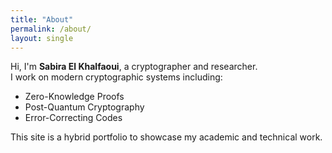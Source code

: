 ```yaml
---
title: "About"
permalink: /about/
layout: single
---
```


Hi, I'm **Sabira El Khalfaoui**, a cryptographer and researcher.  
I work on modern cryptographic systems including:

- Zero-Knowledge Proofs
- Post-Quantum Cryptography
- Error-Correcting Codes

This site is a hybrid portfolio to showcase my academic and technical work.

